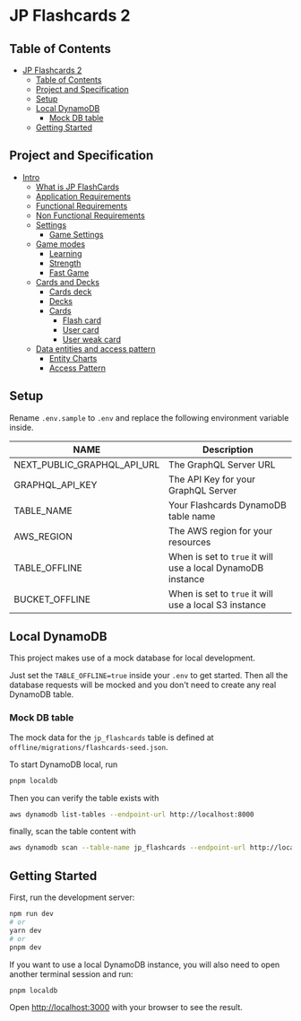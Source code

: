 # JP Flashcards 2

## Table of Contents

- [JP Flashcards 2](#jp-flashcards-2)
  - [Table of Contents](#table-of-contents)
  - [Project and Specification](#project-and-specification)
  - [Setup](#setup)
  - [Local DynamoDB](#local-dynamodb)
    - [Mock DB table](#mock-db-table)
  - [Getting Started](#getting-started)

## Project and Specification

- [Intro](docs/intro.md#jp-flashcards)
  - [What is JP FlashCards](docs/intro.md#what-is-jp-flashcards)
  - [Application Requirements](docs/intro.md#application-requirements)
  - [Functional Requirements](docs/intro.md#functional-requirements)
  - [Non Functional Requirements](docs/intro.md#non-functional-requirements)
  - [Settings](docs/settings.md#Settings)
    - [Game Settings](docs/settings.md#game-settings)
  - [Game modes](docs/game_modes.md#game-modes)
    - [Learning](docs/game_modes.md#learning)
    - [Strength](docs/game_modes.md#strength)
    - [Fast Game](docs/game_modes.md#fast-game)
  - [Cards and Decks](docs/cards_and_decks.md#cards-and-decks)
    - [Cards deck](docs/cards_and_decks.md#cards-deck)
    - [Decks](docs/cards_and_decks.md#decks)
    - [Cards](docs/cards_and_decks.md#cards)
      - [Flash card](docs/cards_and_decks.md#flash-card)
      - [User card](docs/cards_and_decks.md#user-card)
      - [User weak card](docs/cards_and_decks.md#user-weak-card)
  - [Data entities and access pattern](docs/entity_charts.md#data-entities-and-access-pattern)
    - [Entity Charts](docs/entity_charts.md#entity-charts)
    - [Access Pattern](docs/entity_charts.md#access-pattern)

## Setup

Rename `.env.sample` to `.env` and replace the following environment variable inside.

NAME | Description
-| -|
NEXT_PUBLIC_GRAPHQL_API_URL | The GraphQL Server URL
GRAPHQL_API_KEY | The API Key for your GraphQL Server
TABLE_NAME | Your Flashcards DynamoDB table name
AWS_REGION | The AWS region for your resources
TABLE_OFFLINE | When is set to `true` it will use a local DynamoDB instance
BUCKET_OFFLINE | When is set to `true` it will use a local S3 instance

## Local DynamoDB

This project makes use of a mock database for local development.

Just set the `TABLE_OFFLINE=true` inside your `.env` to get started.
Then all the database requests will be mocked and you don't need to create any
real DynamoDB table.

### Mock DB table

The mock data for the `jp_flashcards` table is defined at `offline/migrations/flashcards-seed.json`.

To start DynamoDB local, run

```sh
pnpm localdb
```

Then you can verify the table exists with

```sh
aws dynamodb list-tables --endpoint-url http://localhost:8000
```

finally, scan the table content with

```sh
aws dynamodb scan --table-name jp_flashcards --endpoint-url http://localhost:8000
```

## Getting Started

First, run the development server:

```sh
npm run dev
# or
yarn dev
# or
pnpm dev
```

If you want to use a local DynamoDB instance, you will also need to open another terminal session
and run:

```sh
pnpm localdb
```

Open [http://localhost:3000](http://localhost:3000) with your browser to see the result.
